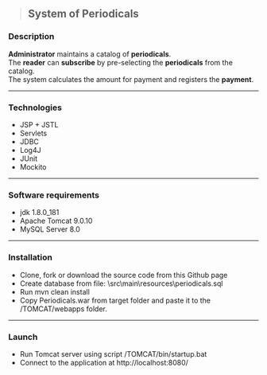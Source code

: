 > ## System of Periodicals 

### Description

**Administrator** maintains a catalog of **periodicals**.<br />
The **reader** can **subscribe** by pre-selecting the **periodicals** from the catalog.<br />
The system calculates the amount for payment and registers the **payment**.

------------------

### Technologies
* JSP + JSTL
* Servlets
* JDBC
* Log4J
* JUnit
* Mockito
------------------

### Software requirements
* jdk 1.8.0_181
* Apache Tomcat 9.0.10
* MySQL Server 8.0
------------------

### Installation
* Clone, fork or download the source code from this Github page
* Create database from file: \src\main\resources\periodicals.sql
* Run mvn clean install
* Copy Periodicals.war from target folder and paste it to the /TOMCAT/webapps folder.
------------------

### Launch
* Run Tomcat server using script /TOMCAT/bin/startup.bat
* Connect to the application at http://localhost:8080/
